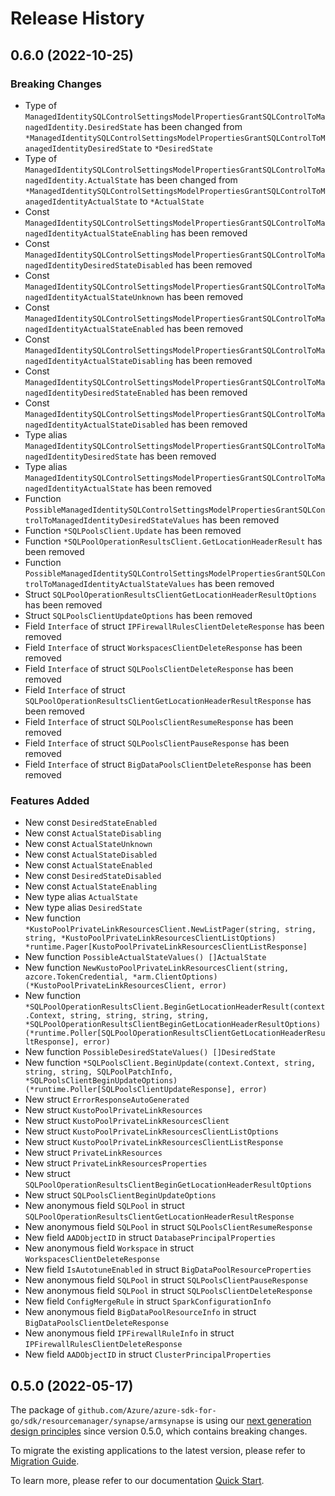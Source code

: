 # Release History

## 0.6.0 (2022-10-25)
### Breaking Changes

- Type of `ManagedIdentitySQLControlSettingsModelPropertiesGrantSQLControlToManagedIdentity.DesiredState` has been changed from `*ManagedIdentitySQLControlSettingsModelPropertiesGrantSQLControlToManagedIdentityDesiredState` to `*DesiredState`
- Type of `ManagedIdentitySQLControlSettingsModelPropertiesGrantSQLControlToManagedIdentity.ActualState` has been changed from `*ManagedIdentitySQLControlSettingsModelPropertiesGrantSQLControlToManagedIdentityActualState` to `*ActualState`
- Const `ManagedIdentitySQLControlSettingsModelPropertiesGrantSQLControlToManagedIdentityActualStateEnabling` has been removed
- Const `ManagedIdentitySQLControlSettingsModelPropertiesGrantSQLControlToManagedIdentityDesiredStateDisabled` has been removed
- Const `ManagedIdentitySQLControlSettingsModelPropertiesGrantSQLControlToManagedIdentityActualStateUnknown` has been removed
- Const `ManagedIdentitySQLControlSettingsModelPropertiesGrantSQLControlToManagedIdentityActualStateEnabled` has been removed
- Const `ManagedIdentitySQLControlSettingsModelPropertiesGrantSQLControlToManagedIdentityActualStateDisabling` has been removed
- Const `ManagedIdentitySQLControlSettingsModelPropertiesGrantSQLControlToManagedIdentityDesiredStateEnabled` has been removed
- Const `ManagedIdentitySQLControlSettingsModelPropertiesGrantSQLControlToManagedIdentityActualStateDisabled` has been removed
- Type alias `ManagedIdentitySQLControlSettingsModelPropertiesGrantSQLControlToManagedIdentityDesiredState` has been removed
- Type alias `ManagedIdentitySQLControlSettingsModelPropertiesGrantSQLControlToManagedIdentityActualState` has been removed
- Function `PossibleManagedIdentitySQLControlSettingsModelPropertiesGrantSQLControlToManagedIdentityDesiredStateValues` has been removed
- Function `*SQLPoolsClient.Update` has been removed
- Function `*SQLPoolOperationResultsClient.GetLocationHeaderResult` has been removed
- Function `PossibleManagedIdentitySQLControlSettingsModelPropertiesGrantSQLControlToManagedIdentityActualStateValues` has been removed
- Struct `SQLPoolOperationResultsClientGetLocationHeaderResultOptions` has been removed
- Struct `SQLPoolsClientUpdateOptions` has been removed
- Field `Interface` of struct `IPFirewallRulesClientDeleteResponse` has been removed
- Field `Interface` of struct `WorkspacesClientDeleteResponse` has been removed
- Field `Interface` of struct `SQLPoolsClientDeleteResponse` has been removed
- Field `Interface` of struct `SQLPoolOperationResultsClientGetLocationHeaderResultResponse` has been removed
- Field `Interface` of struct `SQLPoolsClientResumeResponse` has been removed
- Field `Interface` of struct `SQLPoolsClientPauseResponse` has been removed
- Field `Interface` of struct `BigDataPoolsClientDeleteResponse` has been removed

### Features Added

- New const `DesiredStateEnabled`
- New const `ActualStateDisabling`
- New const `ActualStateUnknown`
- New const `ActualStateDisabled`
- New const `ActualStateEnabled`
- New const `DesiredStateDisabled`
- New const `ActualStateEnabling`
- New type alias `ActualState`
- New type alias `DesiredState`
- New function `*KustoPoolPrivateLinkResourcesClient.NewListPager(string, string, string, *KustoPoolPrivateLinkResourcesClientListOptions) *runtime.Pager[KustoPoolPrivateLinkResourcesClientListResponse]`
- New function `PossibleActualStateValues() []ActualState`
- New function `NewKustoPoolPrivateLinkResourcesClient(string, azcore.TokenCredential, *arm.ClientOptions) (*KustoPoolPrivateLinkResourcesClient, error)`
- New function `*SQLPoolOperationResultsClient.BeginGetLocationHeaderResult(context.Context, string, string, string, string, *SQLPoolOperationResultsClientBeginGetLocationHeaderResultOptions) (*runtime.Poller[SQLPoolOperationResultsClientGetLocationHeaderResultResponse], error)`
- New function `PossibleDesiredStateValues() []DesiredState`
- New function `*SQLPoolsClient.BeginUpdate(context.Context, string, string, string, SQLPoolPatchInfo, *SQLPoolsClientBeginUpdateOptions) (*runtime.Poller[SQLPoolsClientUpdateResponse], error)`
- New struct `ErrorResponseAutoGenerated`
- New struct `KustoPoolPrivateLinkResources`
- New struct `KustoPoolPrivateLinkResourcesClient`
- New struct `KustoPoolPrivateLinkResourcesClientListOptions`
- New struct `KustoPoolPrivateLinkResourcesClientListResponse`
- New struct `PrivateLinkResources`
- New struct `PrivateLinkResourcesProperties`
- New struct `SQLPoolOperationResultsClientBeginGetLocationHeaderResultOptions`
- New struct `SQLPoolsClientBeginUpdateOptions`
- New anonymous field `SQLPool` in struct `SQLPoolOperationResultsClientGetLocationHeaderResultResponse`
- New anonymous field `SQLPool` in struct `SQLPoolsClientResumeResponse`
- New field `AADObjectID` in struct `DatabasePrincipalProperties`
- New anonymous field `Workspace` in struct `WorkspacesClientDeleteResponse`
- New field `IsAutotuneEnabled` in struct `BigDataPoolResourceProperties`
- New anonymous field `SQLPool` in struct `SQLPoolsClientPauseResponse`
- New anonymous field `SQLPool` in struct `SQLPoolsClientDeleteResponse`
- New field `ConfigMergeRule` in struct `SparkConfigurationInfo`
- New anonymous field `BigDataPoolResourceInfo` in struct `BigDataPoolsClientDeleteResponse`
- New anonymous field `IPFirewallRuleInfo` in struct `IPFirewallRulesClientDeleteResponse`
- New field `AADObjectID` in struct `ClusterPrincipalProperties`


## 0.5.0 (2022-05-17)

The package of `github.com/Azure/azure-sdk-for-go/sdk/resourcemanager/synapse/armsynapse` is using our [next generation design principles](https://azure.github.io/azure-sdk/general_introduction.html) since version 0.5.0, which contains breaking changes.

To migrate the existing applications to the latest version, please refer to [Migration Guide](https://aka.ms/azsdk/go/mgmt/migration).

To learn more, please refer to our documentation [Quick Start](https://aka.ms/azsdk/go/mgmt).